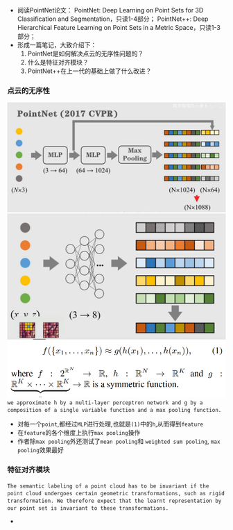 - 阅读PointNet论文：
PointNet: Deep Learning on Point Sets for 3D Classification and Segmentation，只读1-4部分；
PointNet++: Deep Hierarchical Feature Learning on Point Sets in a Metric Space，只读1-3部分；
- 形成一篇笔记，大致介绍下：
  1. PointNet是如何解决点云的无序性问题的？
  2. 什么是特征对齐模块？
  3. PointNet++在上一代的基础上做了什么改进？


### 点云的无序性
![alt text](image.png)
![alt text](image-2.png)
![alt text](image-1.png)
`we approximate h by a multi-layer perceptron network and g by a composition of a single variable function and a max pooling function.`
- 对每一个`point`,都经过`MLP`进行处理,也就是`(1)`中的`h`,从而得到```feature```
- 在```feature```的各个维度上执行```max pooling```操作
- 作者除`max pooling`外还测试了`mean pooling`和 `weighted sum pooling`, `max pooling`效果最好
### 特征对齐模块
  `The semantic labeling of a point cloud has to be invariant if the point cloud undergoes certain geometric transformations, such as rigid transformation. We therefore expect that the learnt representation by our point set is invariant to these transformations.`
  
-   
